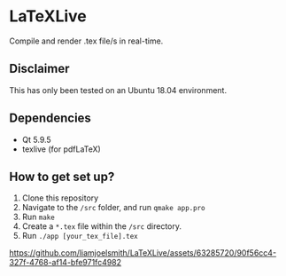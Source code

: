 # LaTeXLive

Compile and render .tex file/s in real-time.

## Disclaimer

This has only been tested on an Ubuntu 18.04 environment.

## Dependencies

* Qt 5.9.5
* texlive (for pdfLaTeX)

## How to get set up?

1. Clone this repository
1. Navigate to the ```/src``` folder, and run ```qmake app.pro```
2. Run ```make```
3. Create a ```*.tex``` file within the ```/src``` directory.
4. Run ```./app [your_tex_file].tex```

https://github.com/liamjoelsmith/LaTeXLive/assets/63285720/90f56cc4-327f-4768-af14-bfe971fc4982
